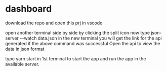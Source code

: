 # dashboard

download the repo and
open this prj in vscode

open another terminal side by side by clicking the split icon 
now type json-server --watch data.json in the new terminal
you will get the link for the api generated if the above command was successful
Open the api to view the data in json format

type yarn start in 1st terminal to start the app and run the app in the  available server.
